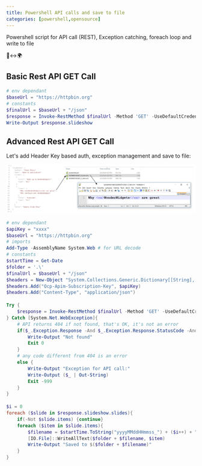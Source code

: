 ```yaml
---
title: Powershell API calls and save to file
categories: [powershell,opensource]
---
```


Powershell script for API call (REST), Exception catching, foreach loop and write to file

<p class="text-center">📂↔️🌍</p>

<!--more-->

## Basic Rest API GET Call
```powershell
# env dependant
$baseUrl = "https://httpbin.org"
# constants
$finalUrl = $baseUrl + "/json"
$response = Invoke-RestMethod $finalUrl -Method 'GET' -UseDefaultCredentials # UseDefaultCredentials for default proxy
Write-Output $response.slideshow
```

## Advanced Rest API GET Call
Let's add Header Key based auth, exception management and save to file:

![todo](/assets/images/2020/powershell-api-call-save-file.jpg)

```powershell
# env dependant
$apiKey = "xxxx"
$baseUrl = "https://httpbin.org"
# imports
Add-Type -AssemblyName System.Web # for URL decode
# constants
$startTime = Get-Date
$folder = '.\'
$finalUrl = $baseUrl + "/json"
$headers = New-Object "System.Collections.Generic.Dictionary[[String],[String]]"
$headers.Add("Ocp-Apim-Subscription-Key", $apiKey)
$headers.Add("Content-Type", "application/json")

Try {
	$response = Invoke-RestMethod $finalUrl -Method 'GET' -UseDefaultCredentials -Headers $headers
} Catch [System.Net.WebException]{
	# API returns 404 if not found, that's OK, it's not an error
	if($_.Exception.Response -And $_.Exception.Response.StatusCode -And $_.Exception.Response.StatusCode.value__.equals(404)){
		Write-Output "Not found"
		Exit 0
	}
	# any code different from 404 is an error
	else {
		Write-Output "Exception for API call:"
		Write-Output ($_ | Out-String)
		Exit -999
	}
}

$i = 0
foreach ($slide in $response.slideshow.slides){
	if(-Not $slide.items) {continue}
	foreach ($item in $slide.items){
		$filename = $startTime.ToString("yyyyMMddHHmmss_") + ($i++) + "_item.xml" # 20200515160425_2_item.xml
		[IO.File]::WriteAllText($folder + $filename, $item)
		Write-Output "Saved to $($folder + $filename)"
	}
}
```
